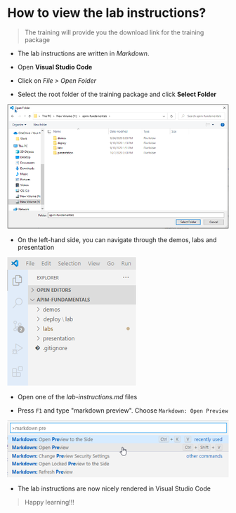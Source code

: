 # How to view the lab instructions?

> The training will provide you the download link for the training package

* The lab instructions are written in *Markdown*. 

* Open **Visual Studio Code**

* Click on *File > Open Folder* 

* Select the root folder of the training package and click **Select Folder**

![](media\select-folder.png)

* On the left-hand side, you can navigate through the demos, labs and presentation

![](media\navigation.png)

* Open one of the *lab-instructions.md* files

* Press `F1` and type "markdown preview".  Choose `Markdown: Open Preview` 

![](media\markdown.png)

* The lab instructions are now nicely rendered in Visual Studio Code

> Happy learning!!!
